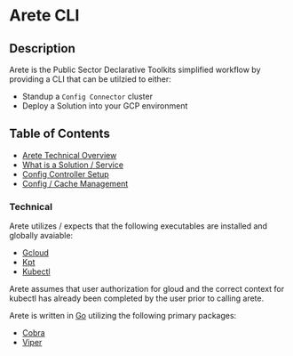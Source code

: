 # Arete CLI #

## Description ##
Arete is the Public Sector Declarative Toolkits simplified workflow by providing a CLI that can be utilzied to either:

- Standup a `Config Connector` cluster
- Deploy a Solution into your GCP environment

## Table of Contents ##

- [Arete Technical Overview](#technical)
- [What is a Solution / Service](./docs/solutions.md)
- [Config Controller Setup](./docs/create.md)
- [Config / Cache Management](./docs/config.md)


### Technical ###

Arete utilizes / expects that the following executables are installed and globally avaiable:

- [Gcloud](https://cloud.google.com/sdk/gcloud)
- [Kpt](https://kpt.dev/)
- [Kubectl](https://kubernetes.io/docs/tasks/tools/)

Arete assumes that user authorization for gloud and the correct context for kubectl has already been completed by the user prior to calling arete.


Arete is written in [Go](https://go.dev) utilizing the following primary packages:

- [Cobra](https://github.com/spf13/cobra)
- [Viper](https://github.com/spf13/viper)
